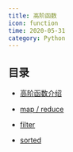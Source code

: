 ```yaml
---
title: 高阶函数
icon: function
time: 2020-05-31
category: Python
---
```


## 目录

- [高阶函数介绍](intro.md)

- [map / reduce](map-and-reduce.md)

- [filter](filter.md)

- [sorted](sorted.md)
